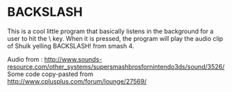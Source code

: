 # BACKSLASH

This is a cool little program that basically listens in the background for a user to hit the \ key. When it is pressed, the program will play the audio clip of Shulk yelling BACKSLASH! from smash 4.

Audio from : http://www.sounds-resource.com/other_systems/supersmashbrosfornintendo3ds/sound/3526/
Some code copy-pasted from http://www.cplusplus.com/forum/lounge/27569/

